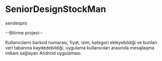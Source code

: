 # SeniorDesignStockMan
sendespro

--Bitirme projesi--

Kullanıcıların barkod numarası, fiyat, isim, kategori ekleyebildiği ve bunları veri tabanına kaydedebildiği, uygulama kullanıcıları arasında mesajlaşma imkanı sağlayan Android uygulaması.
